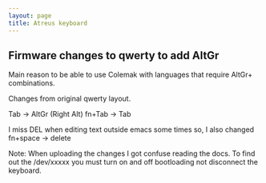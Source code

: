 ```yaml
---
layout: page
title: Atreus keyboard
---
```

## Firmware changes to qwerty to add AltGr

Main reason to be able to use Colemak with languages that require AltGr+ combinations.

Changes from original qwerty layout.

Tab -> AltGr (Right Alt)
fn+Tab -> Tab

I miss DEL when editing text outside emacs some times so, I also changed
fn+space -> delete

Note: When uploading the changes I got confuse reading the docs. To find out the /dev/xxxxx you must turn on and off bootloading not disconnect the keyboard.

